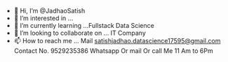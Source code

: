 - 👋 Hi, I’m @JadhaoSatish
- 👀 I’m interested in ...
- 🌱 I’m currently learning ...Fullstack Data Science
- 💞️ I’m looking to collaborate on ... IT Company
- 📫 How to reach me ... Mail satishjadhao.datascience17595@gmail.com Contact No. 9529235386
Whatsapp Or mail Or call Me 11 Am to 6Pm
<!---
JadhaoSatish/JadhaoSatish is a ✨ special ✨ repository because its `README.md` (this file) appears on your GitHub profile.
You can click the Preview link to take a look at your changes.
--->
